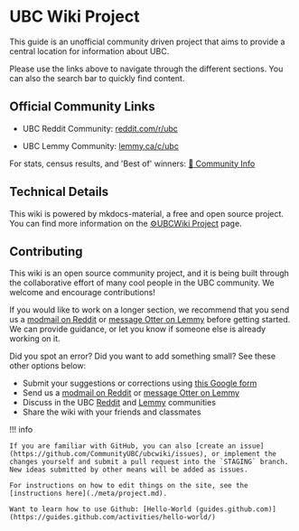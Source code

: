# UBC Wiki Project

This guide is an unofficial community driven project that aims to provide a central location for information about UBC.

Please use the links above to navigate through the different sections. You can also the search bar to quickly find content.

## Official Community Links
* UBC Reddit Community: [reddit.com/r/ubc](https://reddit.com/r/ubc)
<!-- ( ![Reddit](https://img.shields.io/reddit/subreddit-subscribers/ubc?style=flat&logo=reddit&logoColor=FFFFFF&label=Users&color=002145) ) -->
* UBC Lemmy Community: [lemmy.ca/c/ubc](https://lemmy.ca/c/ubc)
 <!-- ( ![Lemmy](https://img.shields.io/lemmy/ubc%40lemmy.ca?style=flat&logo=lemmy&logoColor=FFFFFF&label=Users&color=002145) ) -->


For stats, census results, and 'Best of' winners: [🙌 Community Info](./meta/community.md)

## Technical Details

This wiki is powered by mkdocs-material, a free and open source project. You can find more information on the [⚙️UBCWiki Project](./meta/project.md) page.



## Contributing

This wiki is an open source community project, and it is being built through the collaborative effort of many cool people in the UBC community. We welcome and encourage contributions!

If you would like to work on a longer section, we recommend that you send us a [modmail on Reddit](https://www.reddit.com/message/compose?to=%2Fr%2FUBC) or [message Otter on Lemmy](https://lemmy.ca/u/Otter) before getting started. We can provide guidance, or let you know if someone else is already working on it.

Did you spot an error? Did you want to add something small? See these other options below:

- Submit your suggestions or corrections using [this Google form](https://forms.gle/8L7GPodjp2SNRM2w9)
- Send us a [modmail on Reddit](https://www.reddit.com/message/compose?to=%2Fr%2FUBC) or [message Otter on Lemmy](https://lemmy.ca/u/Otter)
- Discuss in the UBC [Reddit](https://reddit.com/r/ubc) and [Lemmy](https://lemmy.ca/c/ubc) communities
- Share the wiki with your friends and classmates

!!! info

    If you are familiar with GitHub, you can also [create an issue](https://github.com/CommunityUBC/ubcwiki/issues), or implement the changes yourself and submit a pull request into the `STAGING` branch. New ideas submitted by other means will be added as issues.

    For instructions on how to edit things on the site, see the [instructions here](./meta/project.md). 
    
    Want to learn how to use Github: [Hello-World (guides.github.com)](https://guides.github.com/activities/hello-world/)

